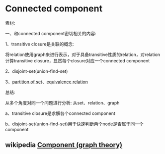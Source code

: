 # Connected component

素材:

一、和connected component密切相关的内容:

1、transitive closure是关联的概念:

将relation使用graph来进行表示，对于具备transitive性质的relation，对relation计算transitive closure，显然每个closure对应一个connected component

2、disjoint-set(union-find-set)

3、[partition of set](https://en.wikipedia.org/wiki/Partition_of_a_set)、[equivalence relation](https://en.wikipedia.org/wiki/Equivalence_relation) 

总结:

从多个角度对同一个问题进行分析: 从set、relation、graph

a、transitive closure是求解各个connected component

b、disjoint-set(union-find-set)用于快速判断两个node是否属于同一个component

## wikipedia [Component (graph theory)](https://en.wikipedia.org/wiki/Component_(graph_theory))



